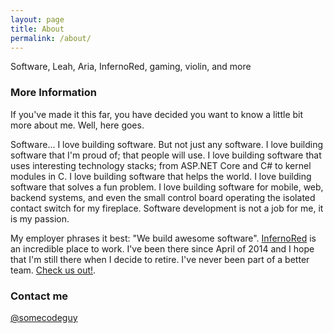 ```yaml
---
layout: page
title: About
permalink: /about/
---
```


Software, Leah, Aria, InfernoRed, gaming, violin, and more

### More Information

If you've made it this far, you have decided you want to know a little bit more
about me.  Well, here goes.

Software...  I love building software.  But not just any software.  I love building
software that I'm proud of; that people will use.  I love building software that uses
interesting technology stacks; from ASP.NET Core and C# to kernel modules in C.  I
love building software that helps the world.  I love building software that solves a
fun problem.  I love building software for mobile, web, backend systems, and even the
small control board operating the isolated contact switch for my fireplace.  Software
development is not a job for me, it is my passion.

My employer phrases it best: "We build awesome software". [InfernoRed](http://infernored.com)
is an incredible place to work.  I've been there since April of 2014 and I hope that
I'm still there when I decide to retire.  I've never been part of a better team.
[Check us out!](http://infernored.com).

### Contact me

[@somecodeguy](http://twitter.com/home?status=.@somecodeguy%20)
